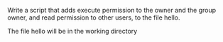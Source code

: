 Write a script that adds execute permission to the owner and the group owner, and read permission to other users, to the file hello.

The file hello will be in the working directory


